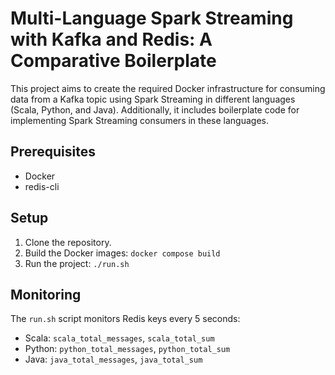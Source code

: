 # Multi-Language Spark Streaming with Kafka and Redis: A Comparative Boilerplate

This project aims to create the required Docker infrastructure for consuming data from a Kafka topic using
Spark Streaming in different languages (Scala, Python, and Java). Additionally, it includes boilerplate code
for implementing Spark Streaming consumers in these languages.
## Prerequisites

- Docker
- redis-cli

## Setup

1. Clone the repository.
2. Build the Docker images: `docker compose build`
3. Run the project: `./run.sh`

## Monitoring

The `run.sh` script monitors Redis keys every 5 seconds:
- Scala: `scala_total_messages`, `scala_total_sum`
- Python: `python_total_messages`, `python_total_sum`
- Java: `java_total_messages`, `java_total_sum`

